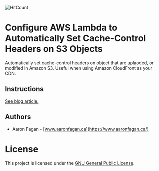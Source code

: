 ![HitCount](http://hits.dwyl.io/aaronfagan/configure-aws-lambda-to-automatically-set-cache-control-headers-on-s3-objects.svg)
# Configure AWS Lambda to Automatically Set Cache-Control Headers on S3 Objects
Automatically set cache-control headers on object that are uplaoded, or modified in Amazon S3. Useful when using Amazon CloudFront as your CDN.

## Instructions
[See blog article.](https://www.aaronfagan.ca/blog/2017/how-to-configure-aws-lambda-to-automatically-set-cache-control-headers-on-s3-objects/)

## Authors
- Aaron Fagan - [www.aaronfagan.ca](https://www.aaronfagan.ca/)

# License
This project is licensed under the [GNU General Public License](LICENSE).